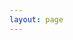 ```yaml
---
layout: page
---
```


<script setup lang="ts">
import Home from '@components/Home.vue'
</script>

<Home/>


